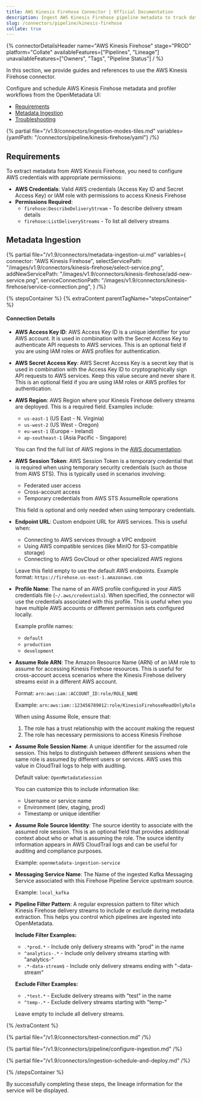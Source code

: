 ```yaml
---
title: AWS Kinesis Firehose Connector | Official Documentation
description: Ingest AWS Kinesis Firehose pipeline metadata to track data delivery streams and manage operational lineage.
slug: /connectors/pipeline/kinesis-firehose
collate: true
---
```


{% connectorDetailsHeader
name="AWS Kinesis Firehose"
stage="PROD"
platform="Collate"
availableFeatures=["Pipelines", "Lineage"]
unavailableFeatures=["Owners", "Tags", "Pipeline Status"]
/ %}


In this section, we provide guides and references to use the AWS Kinesis Firehose connector.

Configure and schedule AWS Kinesis Firehose metadata and profiler workflows from the OpenMetadata UI:

- [Requirements](#requirements)
- [Metadata Ingestion](#metadata-ingestion)
- [Troubleshooting](/connectors/pipeline/kinesis-firehose/troubleshooting)

{% partial file="/v1.9/connectors/ingestion-modes-tiles.md" variables={yamlPath: "/connectors/pipeline/kinesis-firehose/yaml"} /%}

## Requirements

To extract metadata from AWS Kinesis Firehose, you need to configure AWS credentials with appropriate permissions:
- **AWS Credentials**: Valid AWS credentials (Access Key ID and Secret Access Key) or IAM role with permissions to access Kinesis Firehose
- **Permissions Required**:
  - `firehose:DescribeDeliveryStream` - To describe delivery stream details
  - `firehose:ListDeliveryStreams` - To list all delivery streams


## Metadata Ingestion

{% partial
    file="/v1.9/connectors/metadata-ingestion-ui.md"
    variables={
        connector: "AWS Kinesis Firehose",
        selectServicePath: "/images/v1.9/connectors/kinesis-firehose/select-service.png",
        addNewServicePath: "/images/v1.9/connectors/kinesis-firehose/add-new-service.png",
        serviceConnectionPath: "/images/v1.9/connectors/kinesis-firehose/service-connection.png",
    }
/%}

{% stepsContainer %}
{% extraContent parentTagName="stepsContainer" %}

#### Connection Details

- **AWS Access Key ID**: AWS Access Key ID is a unique identifier for your AWS account. It is used in combination with the Secret Access Key to authenticate API requests to AWS services. This is an optional field if you are using IAM roles or AWS profiles for authentication.

- **AWS Secret Access Key**: AWS Secret Access Key is a secret key that is used in combination with the Access Key ID to cryptographically sign API requests to AWS services. Keep this value secure and never share it. This is an optional field if you are using IAM roles or AWS profiles for authentication.

- **AWS Region**: AWS Region where your Kinesis Firehose delivery streams are deployed. This is a required field. Examples include:
  - `us-east-1` (US East - N. Virginia)
  - `us-west-2` (US West - Oregon)
  - `eu-west-1` (Europe - Ireland)
  - `ap-southeast-1` (Asia Pacific - Singapore)

  You can find the full list of AWS regions in the [AWS documentation](https://docs.aws.amazon.com/general/latest/gr/rande.html).

- **AWS Session Token**: AWS Session Token is a temporary credential that is required when using temporary security credentials (such as those from AWS STS). This is typically used in scenarios involving:
  - Federated user access
  - Cross-account access
  - Temporary credentials from AWS STS AssumeRole operations

  This field is optional and only needed when using temporary credentials.

- **Endpoint URL**: Custom endpoint URL for AWS services. This is useful when:
  - Connecting to AWS services through a VPC endpoint
  - Using AWS compatible services (like MinIO for S3-compatible storage)
  - Connecting to AWS GovCloud or other specialized AWS regions

  Leave this field empty to use the default AWS endpoints. Example format: `https://firehose.us-east-1.amazonaws.com`

- **Profile Name**: The name of an AWS profile configured in your AWS credentials file (`~/.aws/credentials`). When specified, the connector will use the credentials associated with this profile. This is useful when you have multiple AWS accounts or different permission sets configured locally.

  Example profile names:
  - `default`
  - `production`
  - `development`

- **Assume Role ARN**: The Amazon Resource Name (ARN) of an IAM role to assume for accessing Kinesis Firehose resources. This is useful for cross-account access scenarios where the Kinesis Firehose delivery streams exist in a different AWS account.

  Format: `arn:aws:iam::ACCOUNT_ID:role/ROLE_NAME`

  Example: `arn:aws:iam::123456789012:role/KinesisFirehoseReadOnlyRole`

  When using Assume Role, ensure that:
  1. The role has a trust relationship with the account making the request
  2. The role has necessary permissions to access Kinesis Firehose

- **Assume Role Session Name**: A unique identifier for the assumed role session. This helps to distinguish between different sessions when the same role is assumed by different users or services. AWS uses this value in CloudTrail logs to help with auditing.

  Default value: `OpenMetadataSession`

  You can customize this to include information like:
  - Username or service name
  - Environment (dev, staging, prod)
  - Timestamp or unique identifier

- **Assume Role Source Identity**: The source identity to associate with the assumed role session. This is an optional field that provides additional context about who or what is assuming the role. The source identity information appears in AWS CloudTrail logs and can be useful for auditing and compliance purposes.

  Example: `openmetadata-ingestion-service`

- **Messaging Service Name**: The Name of the ingested Kafka Messaging Service associated with this Firehose Pipeline Service upstream source.

  Example: `local_kafka`

- **Pipeline Filter Pattern**: A regular expression pattern to filter which Kinesis Firehose delivery streams to include or exclude during metadata extraction. This helps you control which pipelines are ingested into OpenMetadata.

  **Include Filter Examples:**
  - `.*prod.*` - Include only delivery streams with "prod" in the name
  - `^analytics-.*` - Include only delivery streams starting with "analytics-"
  - `.*-data-stream$` - Include only delivery streams ending with "-data-stream"

  **Exclude Filter Examples:**
  - `.*test.*` - Exclude delivery streams with "test" in the name
  - `^temp-.*` - Exclude delivery streams starting with "temp-"

  Leave empty to include all delivery streams.


{% /extraContent %}

{% partial file="/v1.9/connectors/test-connection.md" /%}

{% partial file="/v1.9/connectors/pipeline/configure-ingestion.md" /%}

{% partial file="/v1.9/connectors/ingestion-schedule-and-deploy.md" /%}

{% /stepsContainer %}

By successfully completing these steps, the lineage information for the service will be displayed.